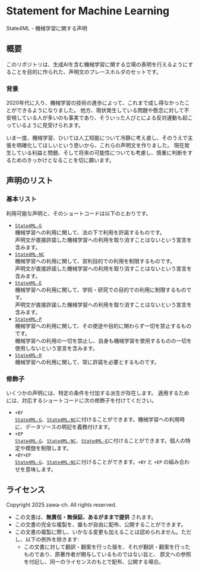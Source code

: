 # Statement for Machine Learning

State4ML - 機械学習に関する声明

## 概要

このリポジトリは、生成AIを含む機械学習に関する立場の表明を行えるようにすることを目的に作られた、声明文のプレースホルダのセットです。

### 背景

2020年代に入り、機械学習の技術の進歩によって、これまで成し得なかったことができるようになりました。
他方、現状発生している問題や懸念に対して不安視している人が多いのも事実であり、そういった人びとによる反対運動も起こっているように見受けられます。

いま一度、機械学習、ひいては人工知能について冷静に考え直し、そのうえで主張を明確化してほしいという思いから、これらの声明文を作りました。
現在発生している利益と問題、そして将来の可能性についても考慮し、慎重に判断をするためのきっかけとなることを切に願います。

## 声明のリスト

### 基本リスト

利用可能な声明と、そのショートコードは以下のとおりです。

- [`State4ML-G`](State4ML-G/ja.md)\
	機械学習への利用に関して、法の下で利用を許諾するものです。  
	声明文が直接許諾した機械学習への利用を取り消すことはないという宣言を含みます。
- [`State4ML-NC`](State4ML-NC/ja.md)\
	機械学習への利用に関して、営利目的での利用を制限するものです。  
	声明文が直接許諾した機械学習への利用を取り消すことはないという宣言を含みます。
- [`State4ML-E`](State4ML-E/ja.md)\
	機械学習への利用に関して、学術・研究での目的での利用に制限するものです。  
	声明文が直接許諾した機械学習への利用を取り消すことはないという宣言を含みます。
- [`State4ML-P`](State4ML-P/ja.md)\
	機械学習への利用に関して、その使途や目的に関わらず一切を禁止するものです。  
	機械学習への利用の一切を禁止し、自身も機械学習を使用するものの一切を使用しないという宣言を含みます。
- [`State4ML-R`](State4ML-R/ja.md)\
	機械学習への利用に関して、常に許諾を必要とするものです。

### 修飾子

いくつかの声明には、特定の条件を付加する派生が存在します。
適用するためには、対応するショートコードに次の修飾子を付けてください。

- `+BY`\
	[`State4ML-G`](State4ML-G+BY/ja.md)、[`State4ML-NC`](State4ML-NC+BY/ja.md)に付けることができます。機械学習への利用時に、データソースの明記を義務付けます。
- `+EP`\
	[`State4ML-G`](State4ML-G+EP/ja.md)、[`State4ML-NC`](State4ML-NC+EP/ja.md)、[`State4ML-E`](State4ML-E+EP/ja.md)に付けることができます。個人の特定や模倣を制限します。
- `+BY+EP`\
	[`State4ML-G`](State4ML-G+BY+EP/ja.md)、[`State4ML-NC`](State4ML-NC+BY+EP/ja.md)に付けることができます。`+BY` と `+EP` の組み合わせを意味します。

## ライセンス

Copyright 2025 zawa-ch. All rights reserved.

- この文書は、**無責任・無保証、あるがままで提供** されます。
- この文書の完全な複製を、誰もが自由に配布、公開することができます。
- この文書の複製に際し、いかなる変更も加えることは認められません。ただし、以下の例外を除きます:
	- この文書に対して翻訳・翻案を行った版を、それが翻訳・翻案を行ったものであり、原著作者が関与しているものではない旨と、
	  原文への参照を付記し、同一のライセンスのもとで配布、公開する場合。
